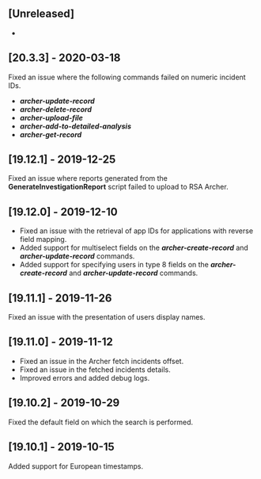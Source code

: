 ## [Unreleased]
-


## [20.3.3] - 2020-03-18
Fixed an issue where the following commands failed on numeric incident IDs.
  - ***archer-update-record***
  - ***archer-delete-record*** 
  - ***archer-upload-file***
  - ***archer-add-to-detailed-analysis***
  - ***archer-get-record***

## [19.12.1] - 2019-12-25
Fixed an issue where reports generated from the **GenerateInvestigationReport** script failed to upload to RSA Archer.

## [19.12.0] - 2019-12-10
- Fixed an issue with the retrieval of app IDs for applications with reverse field mapping.
- Added support for multiselect fields on the ***archer-create-record*** and ***archer-update-record*** commands.
- Added support for specifying users in type 8 fields on the ***archer-create-record*** and ***archer-update-record*** commands.

## [19.11.1] - 2019-11-26
Fixed an issue with the presentation of users display names.

## [19.11.0] - 2019-11-12
- Fixed an issue in the Archer fetch incidents offset.
- Fixed an issue in the fetched incidents details.
- Improved errors and added debug logs.

## [19.10.2] - 2019-10-29
Fixed the default field on which the search is performed.

## [19.10.1] - 2019-10-15
Added support for European timestamps.
